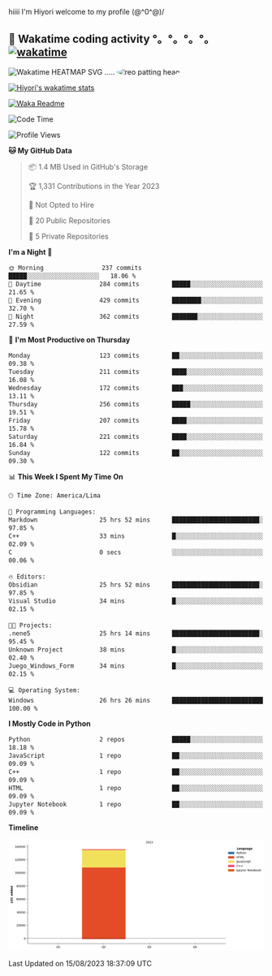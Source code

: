hiiii I'm Hiyori welcome to my profile \(@^0^@)/

## 🦄 Wakatime coding activity °。°。°。°。[![wakatime](https://wakatime.com/badge/user/49dba2c5-26e1-43a7-9d07-e0f8613d1227.svg)](https://wakatime.com/@49dba2c5-26e1-43a7-9d07-e0f8613d1227) 
<img src="https://wakatime.com/share/@ziajoriii7/ef87015d-57e0-4afb-bb56-1a99a24ea312.svg" width="600" alt="Wakatime HEATMAP SVG"/> ..... <img src="https://i.postimg.cc/RFM2CQFY/reo-patting.webp" alt="reo patting head" width="200" style="border-radius: 50%;">

 [![Hiyori's wakatime stats](https://github-readme-stats.vercel.app/api/wakatime?username=ziajoriii7&theme=buefy&range=last_year&is_including_today=true&layout=compact&hide=markdown)](https://github.com/anuraghazra/github-readme-stats)
 

[![Waka Readme](https://github.com/hiyorijl/hiyorijl/actions/workflows/Waka%20Readme.yml/badge.svg)](https://github.com/hiyorijl/hiyorijl/actions/workflows/Waka%20Readme.yml)

<!--START_SECTION:waka-->
![Code Time](http://img.shields.io/badge/Code%20Time-304%20hrs%2027%20mins-blue)

![Profile Views](http://img.shields.io/badge/Profile%20Views-0-blue)

**🐱 My GitHub Data** 

> 📦 1.4 MB Used in GitHub's Storage 
 > 
> 🏆 1,331 Contributions in the Year 2023
 > 
> 🚫 Not Opted to Hire
 > 
> 📜 20 Public Repositories 
 > 
> 🔑 5 Private Repositories 
 > 
**I'm a Night 🦉** 

```text
🌞 Morning                237 commits         █████░░░░░░░░░░░░░░░░░░░░   18.06 % 
🌆 Daytime                284 commits         █████░░░░░░░░░░░░░░░░░░░░   21.65 % 
🌃 Evening                429 commits         ████████░░░░░░░░░░░░░░░░░   32.70 % 
🌙 Night                  362 commits         ███████░░░░░░░░░░░░░░░░░░   27.59 % 
```
📅 **I'm Most Productive on Thursday** 

```text
Monday                   123 commits         ██░░░░░░░░░░░░░░░░░░░░░░░   09.38 % 
Tuesday                  211 commits         ████░░░░░░░░░░░░░░░░░░░░░   16.08 % 
Wednesday                172 commits         ███░░░░░░░░░░░░░░░░░░░░░░   13.11 % 
Thursday                 256 commits         █████░░░░░░░░░░░░░░░░░░░░   19.51 % 
Friday                   207 commits         ████░░░░░░░░░░░░░░░░░░░░░   15.78 % 
Saturday                 221 commits         ████░░░░░░░░░░░░░░░░░░░░░   16.84 % 
Sunday                   122 commits         ██░░░░░░░░░░░░░░░░░░░░░░░   09.30 % 
```


📊 **This Week I Spent My Time On** 

```text
🕑︎ Time Zone: America/Lima

💬 Programming Languages: 
Markdown                 25 hrs 52 mins      ████████████████████████░   97.85 % 
C++                      33 mins             █░░░░░░░░░░░░░░░░░░░░░░░░   02.09 % 
C                        0 secs              ░░░░░░░░░░░░░░░░░░░░░░░░░   00.06 % 

🔥 Editors: 
Obsidian                 25 hrs 52 mins      ████████████████████████░   97.85 % 
Visual Studio            34 mins             █░░░░░░░░░░░░░░░░░░░░░░░░   02.15 % 

🐱‍💻 Projects: 
.nene5                   25 hrs 14 mins      ████████████████████████░   95.45 % 
Unknown Project          38 mins             █░░░░░░░░░░░░░░░░░░░░░░░░   02.40 % 
Juego_Windows_Form       34 mins             █░░░░░░░░░░░░░░░░░░░░░░░░   02.15 % 

💻 Operating System: 
Windows                  26 hrs 26 mins      █████████████████████████   100.00 % 
```

**I Mostly Code in Python** 

```text
Python                   2 repos             █████░░░░░░░░░░░░░░░░░░░░   18.18 % 
JavaScript               1 repo              ██░░░░░░░░░░░░░░░░░░░░░░░   09.09 % 
C++                      1 repo              ██░░░░░░░░░░░░░░░░░░░░░░░   09.09 % 
HTML                     1 repo              ██░░░░░░░░░░░░░░░░░░░░░░░   09.09 % 
Jupyter Notebook         1 repo              ██░░░░░░░░░░░░░░░░░░░░░░░   09.09 % 
```



**Timeline**

![Lines of Code chart](https://raw.githubusercontent.com/hiyorijl/hiyorijl/main/assets/bar_graph.png)


 Last Updated on 15/08/2023 18:37:09 UTC
<!--END_SECTION:waka-->

